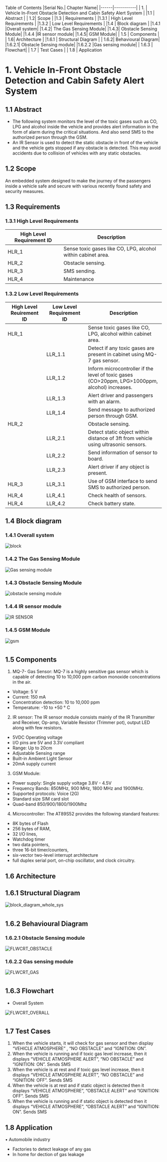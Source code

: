 Table of Contents
|Serial No.| Chapter Name|
|------|-----------|
 | 1. |   Vehicle In-Front Obstacle Detection and Cabin Safety Alert System  |
|1.1  |    Abstract |
|  1.2|    Scope  |
|1.3  |   Requirements  |
|1.3.1 | High Level Requirements |
|1.3.2 | Low Level Requirements |
|1.4  |  Block diagram   |
|1.4.1 |Overall system|
|1.4.2| The Gas Sensing Module|
|1.4.3| Obstacle Sensing Module|
|1.4.4 |IR sensor module|
|1.4.5| GSM Module|
| 1.5 |    Components |
| 1.6| Architecture |
|1.6.1  |   Structural Diagram  |
|  1.6.2| Behavioural Diagram|
|1.6.2.1|	Obstacle Sensing module|
|1.6.2.2	|Gas sensing module|
| 1.6.3 | Flowchart|
| 1.7 |  Test Cases |
| 1.8 | Application


# 1. Vehicle In-Front Obstacle Detection and Cabin Safety Alert System

## 1.1 Abstract
- The following system monitors the level of the toxic gases such as CO, LPG and alcohol inside the 
vehicle and provides alert information in the form of alarm during the critical situations. And also 
send SMS to the authorized person through the GSM.
- An IR Sensor is used to detect the static obstacle in front of the vehicle and the vehicle gets stopped if 
any obstacle is detected. This may avoid accidents due to collision of vehicles with any static 
obstacles.

## 1.2 Scope 
An embedded system designed to make the journey of the passengers inside a vehicle safe and secure 
with various recently found safety and security measures. 

## 1.3 Requirements

### 1.3.1 High Level Requirements

|High Level Requirement ID| Description|
|--------|-------------------------------------------|
|HLR_1| Sense toxic gases like CO, LPG, alcohol within cabinet area.|
|HLR_2| Obstacle sensing.|
|HLR_3| SMS sending.|
|HLR_4| Maintenance|

### 1.3.2 Low Level Requirements

|High Level Reuirement ID|Low Level Requirement ID| Description|
|--|--------|-------------------------------------------|
|HLR_1| | Sense toxic gases like CO, LPG, alcohol within cabinet area.|
||LLR_1.1| Detect if any toxic gases are present in cabinet using MQ-7 gas sensor.|
||LLR_1.2| Inform microcontroller if the level of toxic gases (CO>20ppm, LPG>1000ppm, alcohol) increases.|
|| LLR_1.3| Alert driver and passengers with an alarm.| 
||LLR_1.4| Send message to authorized person through GSM.|
|HLR_2| | Obstacle sensing.|
||LLR_2.1| Detect static object within distance of 3ft from vehicle using ultrasonic sensors.|
||LLR_2.2| Send information of sensor to board.|
||LLR_2.3| Alert driver if any object is present.|
|HLR_3|LLR_3.1| Use of GSM interface to send SMS to authorized person.|
|HLR_4|LLR_4.1| Check health of sensors.|
|HLR_4|LLR_4.2| Check battery state.|

## 1.4 Block diagram
### 1.4.1 Overall system

![block](https://user-images.githubusercontent.com/46949702/155814140-f1c7612a-4997-4c87-a570-729e363f97e5.png)

### 1.4.2 The Gas Sensing Module

![Gas sensing module](https://user-images.githubusercontent.com/46949702/155806423-935341cb-aa86-41c6-a100-4f08ede8ed8a.png)

### 1.4.3 Obstacle Sensing Module

![obstacle sensing module](https://user-images.githubusercontent.com/46949702/155806408-08bc994a-a9ae-4b01-b773-b02f75d37424.png)
### 1.4.4 IR sensor module

![IR SENSOR](https://user-images.githubusercontent.com/46949702/155806428-b971d741-a9d2-4112-b91a-1b896e51ef49.png)
### 1.4.5 GSM Module

![gsm](https://user-images.githubusercontent.com/46949702/155806426-621388bd-1ad2-4619-820b-9b6fc7175085.png)
#

## 1.5 Components
1) MQ-7- Gas Sensor:
MQ-7 is a highly sensitive gas sensor which is capable of detecting 10 to 10,000 ppm carbon monoxide concentrations in the air. 
- Voltage: 5 V
- Current: 150 mA
- Concentration detection: 10 to 10,000 ppm
- Temperature: -10 to +50 ° C

2) IR sensor:
The IR sensor module consists mainly of the IR Transmitter and Receiver, Op-amp, Variable Resistor (Trimmer pot), output LED along with few resistors.
- 5VDC Operating voltage
- I/O pins are 5V and 3.3V compliant
- Range: Up to 20cm
- Adjustable Sensing range
- Built-in Ambient Light Sensor
- 20mA supply current

3) GSM Module:
- Power supply: Single supply voltage 3.8V - 4.5V
- Frequency Bands: 850MHz, 900 MHz, 1800 MHz and 1900MHz.
- Supported protocols: Voice (2G)
- Standard size SIM card slot 
- Quad-band 850/900/1800/1900Mhz


4) Microcontroller:
The AT89S52 provides the following standard features: 
- 8K bytes of Flash
- 256 bytes of RAM,
- 32 I/O lines, 
- Watchdog timer
- two data pointers,
- three 16-bit timer/counters,
- six-vector two-level interrupt architecture
- full duplex serial port, on-chip oscillator, and clock circuitry. 

## 1.6 Architecture
## 1.6.1 Structural Diagram
 
![block_diagram_whole_sys](https://user-images.githubusercontent.com/46949702/155806418-a6bd4479-7bb0-45f2-a124-f2b2f7500aeb.png)
#

## 1.6.2 Behavioural Diagram
### 1.6.2.1	Obstacle Sensing module

![FLWCRT_OBSTACLE](https://user-images.githubusercontent.com/46949702/155805648-0ab96117-6333-4b44-8635-e82805be51f1.png)
### 1.6.2.2	Gas sensing module

![FLWCRT_GAS](https://user-images.githubusercontent.com/46949702/155805608-c9367cde-d360-49bf-b17f-9c76676f4976.png)
# 
## 1.6.3 Flowchart
-	Overall System

![FLWCRT_OVERALL](https://user-images.githubusercontent.com/46949702/155805650-ad780bd1-e0bc-4c98-8595-b138703d381f.png)
#

## 1.7 Test Cases
1)	When the vehicle starts, it will check for gas sensor and then display “VEHICLE ATMOSPHERE” , “NO OBSTACLE” and “IGNITION: ON”.
2)	When the vehicle is running and if toxic gas level increase, then it displays “VEHICLE ATMOSPHERE ALERT”, “NO OBSTACLE” and “IGNITION: ON”. Sends SMS 
3)	When the vehicle is at rest and if toxic gas level increase, then it displays “VEHICLE ATMOSPHERE ALERT”, “NO OBSTACLE” and “IGNITION: OFF”. Sends SMS 
4)	When the vehicle is at rest and if static object is detected then it displays “VEHICLE ATMOSPHERE”, “OBSTACLE ALERT” and “IGNITION: OFF”. Sends SMS 
5)	When the vehicle is running and if static object is detected then it displays “VEHICLE ATMOSPHERE”, “OBSTACLE ALERT” and “IGNITION: ON”. Sends SMS 

## 1.8 Application
•	Automobile industry
- Factories to detect leakage of any gas
- In home for dection of gas leakage

